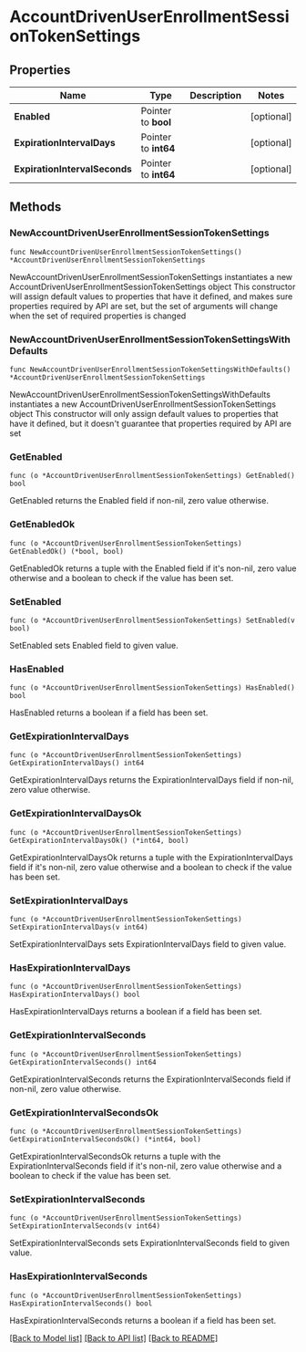 # AccountDrivenUserEnrollmentSessionTokenSettings

## Properties

Name | Type | Description | Notes
------------ | ------------- | ------------- | -------------
**Enabled** | Pointer to **bool** |  | [optional] 
**ExpirationIntervalDays** | Pointer to **int64** |  | [optional] 
**ExpirationIntervalSeconds** | Pointer to **int64** |  | [optional] 

## Methods

### NewAccountDrivenUserEnrollmentSessionTokenSettings

`func NewAccountDrivenUserEnrollmentSessionTokenSettings() *AccountDrivenUserEnrollmentSessionTokenSettings`

NewAccountDrivenUserEnrollmentSessionTokenSettings instantiates a new AccountDrivenUserEnrollmentSessionTokenSettings object
This constructor will assign default values to properties that have it defined,
and makes sure properties required by API are set, but the set of arguments
will change when the set of required properties is changed

### NewAccountDrivenUserEnrollmentSessionTokenSettingsWithDefaults

`func NewAccountDrivenUserEnrollmentSessionTokenSettingsWithDefaults() *AccountDrivenUserEnrollmentSessionTokenSettings`

NewAccountDrivenUserEnrollmentSessionTokenSettingsWithDefaults instantiates a new AccountDrivenUserEnrollmentSessionTokenSettings object
This constructor will only assign default values to properties that have it defined,
but it doesn't guarantee that properties required by API are set

### GetEnabled

`func (o *AccountDrivenUserEnrollmentSessionTokenSettings) GetEnabled() bool`

GetEnabled returns the Enabled field if non-nil, zero value otherwise.

### GetEnabledOk

`func (o *AccountDrivenUserEnrollmentSessionTokenSettings) GetEnabledOk() (*bool, bool)`

GetEnabledOk returns a tuple with the Enabled field if it's non-nil, zero value otherwise
and a boolean to check if the value has been set.

### SetEnabled

`func (o *AccountDrivenUserEnrollmentSessionTokenSettings) SetEnabled(v bool)`

SetEnabled sets Enabled field to given value.

### HasEnabled

`func (o *AccountDrivenUserEnrollmentSessionTokenSettings) HasEnabled() bool`

HasEnabled returns a boolean if a field has been set.

### GetExpirationIntervalDays

`func (o *AccountDrivenUserEnrollmentSessionTokenSettings) GetExpirationIntervalDays() int64`

GetExpirationIntervalDays returns the ExpirationIntervalDays field if non-nil, zero value otherwise.

### GetExpirationIntervalDaysOk

`func (o *AccountDrivenUserEnrollmentSessionTokenSettings) GetExpirationIntervalDaysOk() (*int64, bool)`

GetExpirationIntervalDaysOk returns a tuple with the ExpirationIntervalDays field if it's non-nil, zero value otherwise
and a boolean to check if the value has been set.

### SetExpirationIntervalDays

`func (o *AccountDrivenUserEnrollmentSessionTokenSettings) SetExpirationIntervalDays(v int64)`

SetExpirationIntervalDays sets ExpirationIntervalDays field to given value.

### HasExpirationIntervalDays

`func (o *AccountDrivenUserEnrollmentSessionTokenSettings) HasExpirationIntervalDays() bool`

HasExpirationIntervalDays returns a boolean if a field has been set.

### GetExpirationIntervalSeconds

`func (o *AccountDrivenUserEnrollmentSessionTokenSettings) GetExpirationIntervalSeconds() int64`

GetExpirationIntervalSeconds returns the ExpirationIntervalSeconds field if non-nil, zero value otherwise.

### GetExpirationIntervalSecondsOk

`func (o *AccountDrivenUserEnrollmentSessionTokenSettings) GetExpirationIntervalSecondsOk() (*int64, bool)`

GetExpirationIntervalSecondsOk returns a tuple with the ExpirationIntervalSeconds field if it's non-nil, zero value otherwise
and a boolean to check if the value has been set.

### SetExpirationIntervalSeconds

`func (o *AccountDrivenUserEnrollmentSessionTokenSettings) SetExpirationIntervalSeconds(v int64)`

SetExpirationIntervalSeconds sets ExpirationIntervalSeconds field to given value.

### HasExpirationIntervalSeconds

`func (o *AccountDrivenUserEnrollmentSessionTokenSettings) HasExpirationIntervalSeconds() bool`

HasExpirationIntervalSeconds returns a boolean if a field has been set.


[[Back to Model list]](../README.md#documentation-for-models) [[Back to API list]](../README.md#documentation-for-api-endpoints) [[Back to README]](../README.md)


